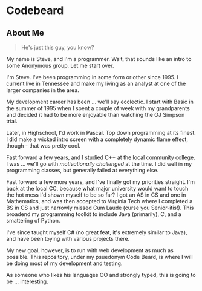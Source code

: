 # Codebeard

## About Me
> He's just this guy, you know?

My name is Steve, and I'm a programmer. Wait, that sounds like an intro to some Anonymous group. Let me start over.

I'm Steve. I've been programming in some form or other since 1995. I current live in Tennessee and make my living as an analyst at one of the larger companies in the area.

My development career has been ... we'll say ecclectic. I start with Basic in the summer of 1995 when I spent a couple of week with my grandparents and decided it had to be more enjoyable than watching the OJ Simpson trial.

Later, in Highschool, I'd work in Pascal. Top down programming at its finest. I did make a wicked intro screen with a completely dynamic flame effect, though - that was pretty cool.

Fast forward a few years, and I studied C++ at the local community college. I was ... we'll go with _motivationally challenged_ at the time. I did well in my programming classes, but generally failed at everything else.

Fast forward a few more years, and I've finally got my priorities straight. I'm back at the local CC, because what major university would want to touch the hot mess I'd shown myself to be so far? I got an AS in CS and one in Mathematics, and was then accepted to Virginia Tech where I completed a BS in CS and just narrowly missed Cum Laude (curse you Senior-itis!). This broadend my programming toolkit to include Java (primarily), C, and a smattering of Python.

I've since taught myself C# (no great feat, it's extremely similar to Java), and have been toying with various projects there.

My new goal, however, is to run with web development as much as possible. This repository, under my psuedonym Code Beard, is where I will be doing most of my development and testing.

As someone who likes his languages OO and strongly typed, this is going to be ... interesting.
